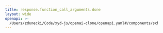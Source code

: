 ```yaml
---
title: response.function_call_arguments.done
layout: wide
openapi: >-
  /Users/zdunecki/Code/xyd-js/openai-clone/openapi.yaml#/components/schemas/ResponseFunctionCallArgumentsDoneEvent
---
```


